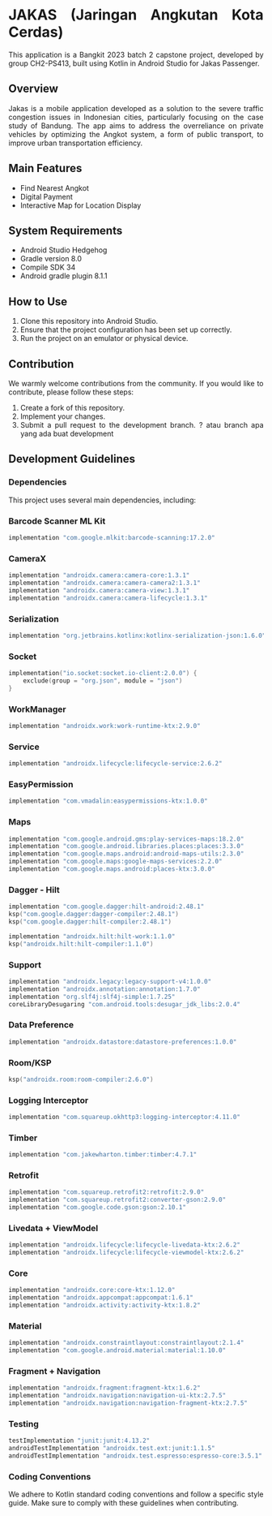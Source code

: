 <div align="justify">

# JAKAS (Jaringan Angkutan Kota Cerdas)

This application is a Bangkit 2023 batch 2 capstone project, developed by group CH2-PS413, built using Kotlin in Android Studio for Jakas Passenger.

## Overview

Jakas is a mobile application developed as a solution to the severe traffic congestion issues in Indonesian cities, particularly focusing on the case study of Bandung. The app aims to address the overreliance on private vehicles by optimizing the Angkot system, a form of public transport, to improve urban transportation efficiency.

## Main Features
* Find Nearest Angkot
* Digital Payment
* Interactive Map for Location Display

## System Requirements

* Android Studio Hedgehog
* Gradle version 8.0
* Compile SDK 34
* Android gradle plugin 8.1.1

## How to Use

1. Clone this repository into Android Studio.
2. Ensure that the project configuration has been set up correctly.
3. Run the project on an emulator or physical device.

## Contribution

We warmly welcome contributions from the community. If you would like to contribute, please follow these steps:

1. Create a fork of this repository.
2. Implement your changes.
3. Submit a pull request to the development branch. ? atau branch apa yang ada buat development

## Development Guidelines

### Dependencies

This project uses several main dependencies, including:

### Barcode Scanner ML Kit
```kotlin
implementation "com.google.mlkit:barcode-scanning:17.2.0"
```

### CameraX
```kotlin
implementation "androidx.camera:camera-core:1.3.1"
implementation "androidx.camera:camera-camera2:1.3.1"
implementation "androidx.camera:camera-view:1.3.1"
implementation "androidx.camera:camera-lifecycle:1.3.1"
```

### Serialization
```kotlin
implementation "org.jetbrains.kotlinx:kotlinx-serialization-json:1.6.0"
```

### Socket
```kotlin
implementation("io.socket:socket.io-client:2.0.0") {
    exclude(group = "org.json", module = "json")
}
```

### WorkManager
```kotlin
implementation "androidx.work:work-runtime-ktx:2.9.0"
```

### Service
```kotlin
implementation "androidx.lifecycle:lifecycle-service:2.6.2"
```

### EasyPermission
```kotlin
implementation "com.vmadalin:easypermissions-ktx:1.0.0"
```

### Maps
```kotlin
implementation "com.google.android.gms:play-services-maps:18.2.0"
implementation "com.google.android.libraries.places:places:3.3.0"
implementation "com.google.maps.android:android-maps-utils:2.3.0"
implementation "com.google.maps:google-maps-services:2.2.0"
implementation "com.google.maps.android:places-ktx:3.0.0"
```

### Dagger - Hilt
```kotlin
implementation "com.google.dagger:hilt-android:2.48.1"
ksp("com.google.dagger:dagger-compiler:2.48.1")
ksp("com.google.dagger:hilt-compiler:2.48.1")

implementation "androidx.hilt:hilt-work:1.1.0"
ksp("androidx.hilt:hilt-compiler:1.1.0")
```

### Support
```kotlin
implementation "androidx.legacy:legacy-support-v4:1.0.0"
implementation "androidx.annotation:annotation:1.7.0"
implementation "org.slf4j:slf4j-simple:1.7.25"
coreLibraryDesugaring "com.android.tools:desugar_jdk_libs:2.0.4"
```

### Data Preference
```kotlin
implementation "androidx.datastore:datastore-preferences:1.0.0"
```

### Room/KSP
```kotlin
ksp("androidx.room:room-compiler:2.6.0")
```

### Logging Interceptor
```kotlin
implementation "com.squareup.okhttp3:logging-interceptor:4.11.0"
```

### Timber
```kotlin
implementation "com.jakewharton.timber:timber:4.7.1"
```

### Retrofit
```kotlin
implementation "com.squareup.retrofit2:retrofit:2.9.0"
implementation "com.squareup.retrofit2:converter-gson:2.9.0"
implementation "com.google.code.gson:gson:2.10.1"
```

### Livedata + ViewModel
```kotlin
implementation "androidx.lifecycle:lifecycle-livedata-ktx:2.6.2"
implementation "androidx.lifecycle:lifecycle-viewmodel-ktx:2.6.2"
```

### Core
```kotlin
implementation "androidx.core:core-ktx:1.12.0"
implementation "androidx.appcompat:appcompat:1.6.1"
implementation "androidx.activity:activity-ktx:1.8.2"
```

### Material
```kotlin
implementation "androidx.constraintlayout:constraintlayout:2.1.4"
implementation "com.google.android.material:material:1.10.0"
```

### Fragment + Navigation
```kotlin
implementation "androidx.fragment:fragment-ktx:1.6.2"
implementation "androidx.navigation:navigation-ui-ktx:2.7.5"
implementation "androidx.navigation:navigation-fragment-ktx:2.7.5"
```

### Testing
```kotlin
testImplementation "junit:junit:4.13.2"
androidTestImplementation "androidx.test.ext:junit:1.1.5"
androidTestImplementation "androidx.test.espresso:espresso-core:3.5.1"
```

### Coding Conventions

We adhere to Kotlin standard coding conventions and follow a specific style guide. Make sure to comply with these guidelines when contributing.

<div/>
